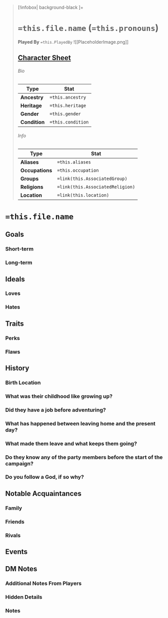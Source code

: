 
> [!infobox| background-black ]+
> # `=this.file.name` (`=this.pronouns`)
> **Played By**  `=this.PlayedBy`
> ![[PlaceholderImage.png]]
> ## [Character Sheet](https://www.dndbeyond.com)
> ###### Bio
> Type |  Stat |
> ---|---|
> **Ancestry** | `=this.ancestry` |
> **Heritage** | `=this.heritage` |
> **Gender** | `=this.gender` |
> **Condition** | `=this.condition` |
> ###### Info
> Type |  Stat |
> ---|---|
> **Aliases** | `=this.aliases` |
> **Occupations** | `=this.occupation` |
> **Groups** | `=link(this.AssociatedGroup)` |
> **Religions** | `=link(this.AssociatedReligion)` |
> **Location** | `=link(this.location)` |

# **`=this.file.name`**
## Goals
### Short-term


### Long-term


## Ideals
### Loves


### Hates


## Traits
### Perks


### Flaws


## History
### Birth Location


### What was their childhood like growing up?


### Did they have a job before adventuring?


### What has happened between leaving home and the present day?


### What made them leave and what keeps them going?


### Do they know any of the party members before the start of the campaign?


### Do you follow a God, if so why?


## Notable Acquaintances
### Family


### Friends


### Rivals


## Events


## DM Notes
### Additional Notes From Players 


### Hidden Details


### Notes

